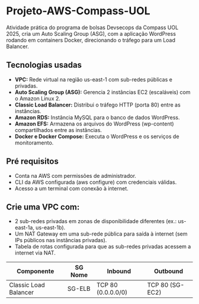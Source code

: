 # Projeto-AWS-Compass-UOL
Atividade prática do programa de bolsas Devsecops da Compass UOL 2025, cria um Auto Scaling Group (ASG), com a aplicação WordPress rodando em containers Docker, direcionando o tráfego para um Load Balancer.

## Tecnologias usadas
- **VPC:** Rede virtual na região us-east-1 com sub-redes públicas e privadas.
- **Auto Scaling Group (ASG):** Gerencia 2 instâncias EC2 (escaláveis) com o Amazon Linux 2.
- **Classic Load Balancer:** Distribui o tráfego HTTP (porta 80) entre as instâncias.
- **Amazon RDS:** Instância MySQL para o banco de dados WordPress.
- **Amazon EFS:** Armazena os arquivos do WordPress (wp-content) compartilhados entre as instâncias.
- **Docker e Docker Compose:** Executa o WordPress e os serviços de monitoramento.

## Pré requisitos
- Conta na AWS com permissões de administrador.
- CLI da AWS configurada (aws configure) com credenciais válidas.
- Acesso a um terminal com conexão à internet.

## Crie uma VPC com:
- 2 sub-redes privadas em zonas de disponibilidade diferentes (ex.: us-east-1a, us-east-1b).
- Um NAT Gateway em uma sub-rede pública para saída à internet (sem IPs públicos nas instâncias privadas).
- Tabela de rotas configurada para que as sub-redes privadas acessem a internet via NAT.

| Componente | SG Nome | Inbound | Outbound |
|------------|--------|---------|----------|
| Classic Load Balancer |  SG-ELB  |  TCP 80 (0.0.0.0/0) | TCP 80 (SG-EC2) |

